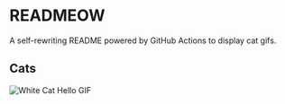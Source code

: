 # READMEOW

A self-rewriting README powered by GitHub Actions to display cat gifs.

## Cats

![White Cat Hello GIF](https://media1.giphy.com/media/v1.Y2lkPTlhY2QwMmRhZ3RkbWRkNWptanNmcWxvbGtkNWV2czk2ZnZnMTFnMmhrMWRydDc5ZSZlcD12MV9naWZzX3NlYXJjaCZjdD1n/vFKqnCdLPNOKc/200.gif)
